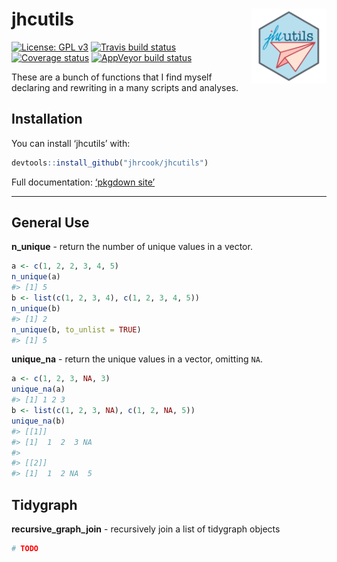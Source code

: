 
<!-- README.md is generated from README.Rmd. Please edit that file -->

# jhcutils <a href="https://jhrcook.github.io/jhcutils/index.html"> <img src="man/figures/logo.png" align="right" alt="" width="120" /> </a>

[![License: GPL
v3](https://img.shields.io/badge/License-GPLv3-blue.svg)](https://www.gnu.org/licenses/gpl-3.0)
[![Travis build
status](https://travis-ci.org/jhrcook/jhcutils.svg?branch=master)](https://travis-ci.org/jhrcook/jhcutils)
[![Coverage
status](https://codecov.io/gh/jhrcook/jhcutils/branch/master/graph/badge.svg)](https://codecov.io/github/jhrcook/jhcutils?branch=master)
[![AppVeyor build
status](https://ci.appveyor.com/api/projects/status/github/jhrcook/jhcutils?branch=master&svg=true)](https://ci.appveyor.com/project/jhrcook/jhcutils)

These are a bunch of functions that I find myself declaring and
rewriting in a many scripts and analyses.

## Installation

You can install ‘jhcutils’ with:

``` r
devtools::install_github("jhrcook/jhcutils")
```

Full documentation: [‘pkgdown
site’](https://jhrcook.github.io/jhcutils/index.html)

-----

## General Use

**n\_unique** - return the number of unique values in a vector.

``` r
a <- c(1, 2, 2, 3, 4, 5)
n_unique(a)
#> [1] 5
b <- list(c(1, 2, 3, 4), c(1, 2, 3, 4, 5))
n_unique(b)
#> [1] 2
n_unique(b, to_unlist = TRUE)
#> [1] 5
```

**unique\_na** - return the unique values in a vector, omitting `NA`.

``` r
a <- c(1, 2, 3, NA, 3)
unique_na(a)
#> [1] 1 2 3
b <- list(c(1, 2, 3, NA), c(1, 2, NA, 5))
unique_na(b)
#> [[1]]
#> [1]  1  2  3 NA
#> 
#> [[2]]
#> [1]  1  2 NA  5
```

## Tidygraph

**recursive\_graph\_join** - recursively join a list of tidygraph
objects

``` r
# TODO
```

